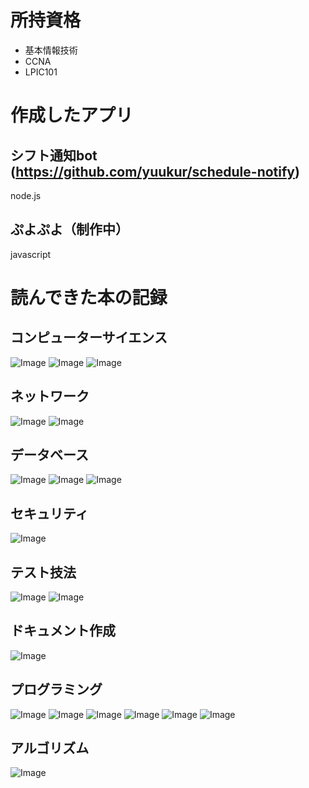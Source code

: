 # 所持資格
- 基本情報技術
- CCNA
- LPIC101

# 作成したアプリ
## シフト通知bot (https://github.com/yuukur/schedule-notify)
node.js
## ぷよぷよ（制作中）
javascript



# 読んできた本の記録
## コンピューターサイエンス
![Image](https://github.com/user-attachments/assets/ee65d20a-ab3b-435b-a0a1-d3397c8eff51)
![Image](https://github.com/user-attachments/assets/c0a0d7ad-889e-4fe2-9f69-1c4a52075ae6)
![Image](https://github.com/user-attachments/assets/1940e5ad-d18c-4d6f-a38f-327aa1d192f8)
## ネットワーク
![Image](https://github.com/user-attachments/assets/0aeefd5e-d44e-4dc5-a08f-3a69bcd8d620)
![Image](https://github.com/user-attachments/assets/ba903dcd-fb0d-4c84-af54-1908d4d52c5b)
## データベース
![Image](https://github.com/user-attachments/assets/526d167f-1f44-4fa4-9e97-7e17b49893da)
![Image](https://github.com/user-attachments/assets/d0124878-ae0d-47a7-a87b-bc29dbbb8e5e)
![Image](https://github.com/user-attachments/assets/56de48ba-c779-4cfa-a79d-c74137114d43)
## セキュリティ
![Image](https://github.com/user-attachments/assets/1e2e59c0-fb54-438a-af06-d8037ec7a815)
## テスト技法
![Image](https://github.com/user-attachments/assets/b5c507b0-4b9f-4207-8b61-42c19d158ee6)
![Image](https://github.com/user-attachments/assets/3a51f87b-d4d3-4a3c-8cca-92910fc74e3c)
## ドキュメント作成
![Image](https://github.com/user-attachments/assets/be066772-fd19-4f60-8cff-68e5c0c19570)
## プログラミング
![Image](https://github.com/user-attachments/assets/4c77452d-153f-4e0f-9c3c-4c2d4c7e67ba)
![Image](https://github.com/user-attachments/assets/611a2e09-7507-44ce-bbcc-4fe0381a24dc)
![Image](https://github.com/user-attachments/assets/dbc584af-68db-483d-875d-5c6b3ea92ae3)
![Image](https://github.com/user-attachments/assets/13f0fa1a-174e-4701-b230-1bfaf2db4c27)
![Image](https://github.com/user-attachments/assets/b1bb08c3-c506-47da-a743-bd44b956a982)
![Image](https://github.com/user-attachments/assets/a72d7708-f0d3-460d-b293-1602e8c2120a)

## アルゴリズム
![Image](https://github.com/user-attachments/assets/6beeaa0b-e5cf-4474-92a1-92a581247dc0)
 

